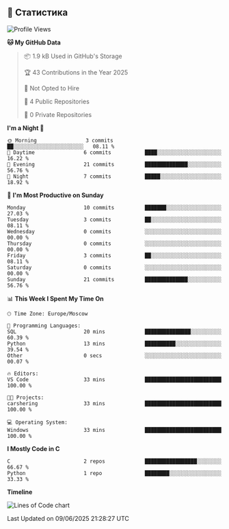 ##  🐘 Статистика

<!--START_SECTION:waka-->
![Profile Views](http://img.shields.io/badge/Profile%20Views-0-blue)

**🐱 My GitHub Data** 

> 📦 1.9 kB Used in GitHub's Storage 
 > 
> 🏆 43 Contributions in the Year 2025
 > 
> 🚫 Not Opted to Hire
 > 
> 📜 4 Public Repositories 
 > 
> 🔑 0 Private Repositories 
 > 
**I'm a Night 🦉** 

```text
🌞 Morning                3 commits           ██░░░░░░░░░░░░░░░░░░░░░░░   08.11 % 
🌆 Daytime                6 commits           ████░░░░░░░░░░░░░░░░░░░░░   16.22 % 
🌃 Evening                21 commits          ██████████████░░░░░░░░░░░   56.76 % 
🌙 Night                  7 commits           █████░░░░░░░░░░░░░░░░░░░░   18.92 % 
```
📅 **I'm Most Productive on Sunday** 

```text
Monday                   10 commits          ███████░░░░░░░░░░░░░░░░░░   27.03 % 
Tuesday                  3 commits           ██░░░░░░░░░░░░░░░░░░░░░░░   08.11 % 
Wednesday                0 commits           ░░░░░░░░░░░░░░░░░░░░░░░░░   00.00 % 
Thursday                 0 commits           ░░░░░░░░░░░░░░░░░░░░░░░░░   00.00 % 
Friday                   3 commits           ██░░░░░░░░░░░░░░░░░░░░░░░   08.11 % 
Saturday                 0 commits           ░░░░░░░░░░░░░░░░░░░░░░░░░   00.00 % 
Sunday                   21 commits          ██████████████░░░░░░░░░░░   56.76 % 
```


📊 **This Week I Spent My Time On** 

```text
🕑︎ Time Zone: Europe/Moscow

💬 Programming Languages: 
SQL                      20 mins             ███████████████░░░░░░░░░░   60.39 % 
Python                   13 mins             ██████████░░░░░░░░░░░░░░░   39.54 % 
Other                    0 secs              ░░░░░░░░░░░░░░░░░░░░░░░░░   00.07 % 

🔥 Editors: 
VS Code                  33 mins             █████████████████████████   100.00 % 

🐱‍💻 Projects: 
carshering               33 mins             █████████████████████████   100.00 % 

💻 Operating System: 
Windows                  33 mins             █████████████████████████   100.00 % 
```

**I Mostly Code in C** 

```text
C                        2 repos             █████████████████░░░░░░░░   66.67 % 
Python                   1 repo              ████████░░░░░░░░░░░░░░░░░   33.33 % 
```



**Timeline**

![Lines of Code chart](https://raw.githubusercontent.com/rom4k-vzlom4k/rom4k-vzlom4k/main/assets/bar_graph.png)


 Last Updated on 09/06/2025 21:28:27 UTC
<!--END_SECTION:waka-->
